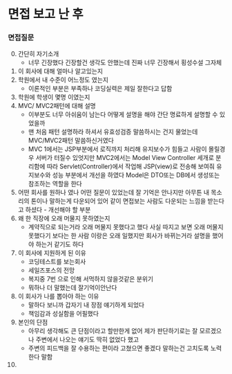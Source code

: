 # 면접 보고 난 후

### 면접질문
0. 간단히 자기소개
   - 너무 긴장했다 긴장할건 생각도 안했는데 진짜 너무 긴장해서 횡성수설 그자체
1. 이 회사에 대해 얼마나 알고있는지
2. 학원에서 내 수준이 어느정도 였는지
   - 이론적인 부분은 부족하나 코딩실력은 제일 잘한다고 답함
3. 학원에 학생이 몇명 이였는지
4. MVC/ MVC2패턴에 대해 설명
   - 이부분도 너무 아쉬움이 남는다 어떻게 설명을 해야 간단 명료하게 설명할 수 있었을까
   - 맨 처음 패턴 설명하라 하셔서 유효성검증 말씀하시는 건지 물었는데 MVC/MVC2패턴 말씀하신거였다
   - MVC 1에서는 JSP부분에서 로직까지 처리해 유지보수가 힘들고 사람이 몰릴경우 서버가 터질수 있엇지만 MVC2에서는 Model View Controller 세개로 분리함에 따라 Servlet(Controller)에서
     작업해 JSP(view)로 전송해 보여줘 유지보수와 성능 부분에서 개선을 하였다 Model은 DTO또는 DB에서 생성또는 참조하는 역할을 한다
5. 어떤 회사를 원하나 였나 어떤 질문이 있었는데 잘 기억은 안나지만 아무튼 내 목소리의 톤이나 말하는게 다운되어 있어 같이 면접보는 사람도 다운되는 느낌을 받는다고 하셨다 - 개선해야 할 부분
6. 왜 한 직장에 오래 머물지 못하였는지
   - 계약직으로 되는거라 오래 머물지 못했다고 했다 사실 따지고 보면 오래 머물지 못했다기 보다는 한 사람 이랑은 오래 일했지만 회사가 바뀌는거라 설명을 했어야 하는거 같기도 하다
7. 이 회사에 지원하게 된 이유
   - 코딩테스트를 보는회사
   - 세일즈포스의 전망
   - 복지중 7번 으로 인해 서먹하지 않을것같은 분위기
   - 뭐하나 더 말했는데 잘기억이안난다
8. 이 회사가 나를 뽑아야 하는 이유
   - 말하다 보니까 갑자기 내 장점 얘기하게 되었다
   - 책임감과 성실함을 어필했다
9. 본인의 단점
   - 아무리 생각해도 큰 단점이라고 할만한게 없어 제가 판단하기로는 잘 모르겠으나 주변에서 나오는 얘기도 딱히 없었다 했고
   - 주변의 피드백을 잘 수용하는 편이라 고쳤으면 좋겠다 말하는건 고치도록 노력한다 말함
10. 